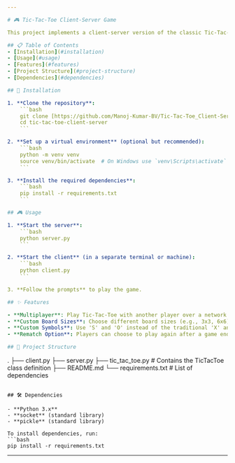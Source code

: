```yaml
---

# 🎮 Tic-Tac-Toe Client-Server Game

This project implements a client-server version of the classic Tic-Tac-Toe game using socket programming in Python. The game allows players to choose different board sizes and uses 'S' and 'O' symbols.

## 📋 Table of Contents
- [Installation](#installation)
- [Usage](#usage)
- [Features](#features)
- [Project Structure](#project-structure)
- [Dependencies](#dependencies)

## 🚀 Installation

1. **Clone the repository**:
    ```bash
    git clone [https://github.com/Manoj-Kumar-BV/Tic-Tac-Toe_Client-Server_Game]
    cd tic-tac-toe-client-server
    ```

2. **Set up a virtual environment** (optional but recommended):
    ```bash
    python -m venv venv
    source venv/bin/activate  # On Windows use `venv\Scripts\activate`
    ```

3. **Install the required dependencies**:
    ```bash
    pip install -r requirements.txt
    ```

## 🎮 Usage

1. **Start the server**:
    ```bash
    python server.py
    ```

2. **Start the client** (in a separate terminal or machine):
    ```bash
    python client.py
    ```

3. **Follow the prompts** to play the game.

## ✨ Features

- **Multiplayer**: Play Tic-Tac-Toe with another player over a network.
- **Custom Board Sizes**: Choose different board sizes (e.g., 3x3, 6x6).
- **Custom Symbols**: Use 'S' and 'O' instead of the traditional 'X' and 'O'.
- **Rematch Option**: Players can choose to play again after a game ends.

## 📁 Project Structure

```
.
├── client.py
├── server.py
├── tic_tac_toe.py  # Contains the TicTacToe class definition
├── README.md
└── requirements.txt  # List of dependencies
```

## 🛠️ Dependencies

- **Python 3.x**
- **socket** (standard library)
- **pickle** (standard library)

To install dependencies, run:
```bash
pip install -r requirements.txt
```

---
```

